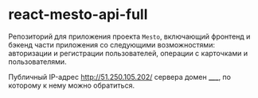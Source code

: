 # react-mesto-api-full

Репозиторий для приложения проекта `Mesto`, включающий фронтенд и бэкенд части приложения со следующими возможностями: авторизации и регистрации пользователей, операции с карточками и пользователями.

Публичный IP-адрес http://51.250.105.202/ сервера
домен **\_\_\_**, по которому к нему можно обратиться.
